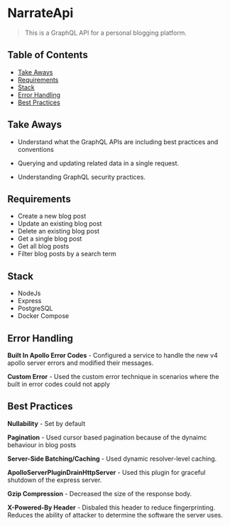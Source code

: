 # NarrateApi

> This is a GraphQL API for a personal blogging platform.

## Table of Contents

- [Take Aways](#take-aways)
- [Requirements](#requirements)
- [Stack](#stack)
- [Error Handling](#error-handling)
- [Best Practices](#best-practices)

## Take Aways

- Understand what the GraphQL APIs are including best practices and conventions

- Querying and updating related data in a single request.

- Understanding GraphQL security practices.

## Requirements

- Create a new blog post
- Update an existing blog post
- Delete an existing blog post
- Get a single blog post
- Get all blog posts
- Filter blog posts by a search term

## Stack

- NodeJs
- Express
- PostgreSQL
- Docker Compose

## Error Handling

**Built In Apollo Error Codes** - Configured a service to handle the new v4 apollo server errors and modified their messages.

**Custom Error** - Used the custom error technique in scenarios where the built in error codes could not apply

## Best Practices

**Nullability** - Set by default

**Pagination** - Used cursor based pagination because of the dynaimc behaviour in blog posts

**Server-Side Batching/Caching** - Used dynamic resolver-level caching.

**ApolloServerPluginDrainHttpServer** - Used this plugin for graceful shutdown of the express server.

**Gzip Compression** - Decreased the size of the response body.

**X-Powered-By Header** - Disbaled this header to reduce fingerprinting. Reduces the ability of attacker to determine the software the server uses.

